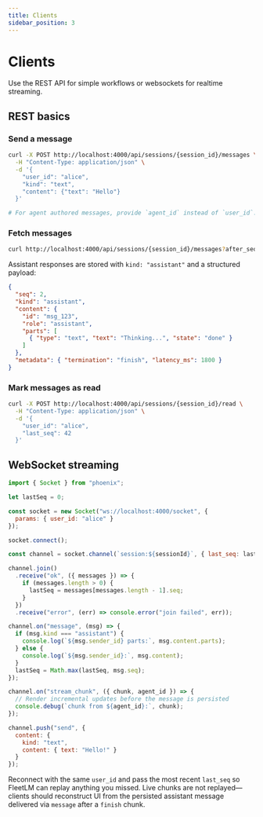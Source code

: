 ```yaml
---
title: Clients
sidebar_position: 3
---
```


# Clients

Use the REST API for simple workflows or websockets for realtime streaming.

## REST basics

### Send a message

```bash
curl -X POST http://localhost:4000/api/sessions/{session_id}/messages \
  -H "Content-Type: application/json" \
  -d '{
    "user_id": "alice",
    "kind": "text",
    "content": {"text": "Hello"}
  }'

# For agent authored messages, provide `agent_id` instead of `user_id`.
```

### Fetch messages

```bash
curl http://localhost:4000/api/sessions/{session_id}/messages?after_seq=0&limit=50
```

Assistant responses are stored with `kind: "assistant"` and a structured payload:

```json
{
  "seq": 2,
  "kind": "assistant",
  "content": {
    "id": "msg_123",
    "role": "assistant",
    "parts": [
      { "type": "text", "text": "Thinking...", "state": "done" }
    ]
  },
  "metadata": { "termination": "finish", "latency_ms": 1800 }
}
```

### Mark messages as read

```bash
curl -X POST http://localhost:4000/api/sessions/{session_id}/read \
  -H "Content-Type: application/json" \
  -d '{
    "user_id": "alice",
    "last_seq": 42
  }'
```

## WebSocket streaming

```javascript
import { Socket } from "phoenix";

let lastSeq = 0;

const socket = new Socket("ws://localhost:4000/socket", {
  params: { user_id: "alice" }
});

socket.connect();

const channel = socket.channel(`session:${sessionId}`, { last_seq: lastSeq });

channel.join()
  .receive("ok", ({ messages }) => {
    if (messages.length > 0) {
      lastSeq = messages[messages.length - 1].seq;
    }
  })
  .receive("error", (err) => console.error("join failed", err));

channel.on("message", (msg) => {
  if (msg.kind === "assistant") {
    console.log(`${msg.sender_id} parts:`, msg.content.parts);
  } else {
    console.log(`${msg.sender_id}:`, msg.content);
  }
  lastSeq = Math.max(lastSeq, msg.seq);
});

channel.on("stream_chunk", ({ chunk, agent_id }) => {
  // Render incremental updates before the message is persisted
  console.debug(`chunk from ${agent_id}:`, chunk);
});

channel.push("send", {
  content: {
    kind: "text",
    content: { text: "Hello!" }
  }
});
```

Reconnect with the same `user_id` and pass the most recent `last_seq` so FleetLM can replay anything you missed. Live chunks are not replayed—clients should reconstruct UI from the persisted assistant message delivered via `message` after a `finish` chunk.
